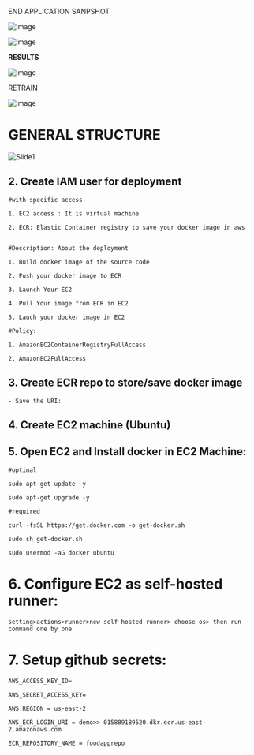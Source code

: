 END APPLICATION SANPSHOT

![image](https://user-images.githubusercontent.com/101617198/236999609-882fad2f-6498-4cbe-8084-4df09761184b.png)

![image](https://user-images.githubusercontent.com/101617198/236999651-5301c1bc-a0d8-4bbe-b819-4a344a88d9e1.png)


**RESULTS**

![image](https://user-images.githubusercontent.com/101617198/236999687-64f26e29-3c5c-4e94-b769-1a728a3f81db.png)

RETRAIN 

![image](https://user-images.githubusercontent.com/101617198/236999664-b29c9e1f-5529-4a15-88ca-e0be23e3db8a.png)

# GENERAL STRUCTURE 

![Slide1](https://user-images.githubusercontent.com/101617198/230705112-297b86b4-7fb0-43c5-b40e-b849c0dd064e.JPG)




## 2. Create IAM user for deployment

	#with specific access

	1. EC2 access : It is virtual machine

	2. ECR: Elastic Container registry to save your docker image in aws


	#Description: About the deployment

	1. Build docker image of the source code

	2. Push your docker image to ECR

	3. Launch Your EC2 

	4. Pull Your image from ECR in EC2

	5. Lauch your docker image in EC2

	#Policy:

	1. AmazonEC2ContainerRegistryFullAccess

	2. AmazonEC2FullAccess

	
## 3. Create ECR repo to store/save docker image
    - Save the URI: 

	
## 4. Create EC2 machine (Ubuntu) 

## 5. Open EC2 and Install docker in EC2 Machine:
	
	
	#optinal

	sudo apt-get update -y

	sudo apt-get upgrade -y 
	
	#required

	curl -fsSL https://get.docker.com -o get-docker.sh

	sudo sh get-docker.sh

	sudo usermod -aG docker ubuntu

	   
	
# 6. Configure EC2 as self-hosted runner:
    setting>actions>runner>new self hosted runner> choose os> then run command one by one


# 7. Setup github secrets:

    AWS_ACCESS_KEY_ID=

    AWS_SECRET_ACCESS_KEY=

    AWS_REGION = us-east-2

    AWS_ECR_LOGIN_URI = demo>> 015889189520.dkr.ecr.us-east-2.amazonaws.com

    ECR_REPOSITORY_NAME = foodapprepo


